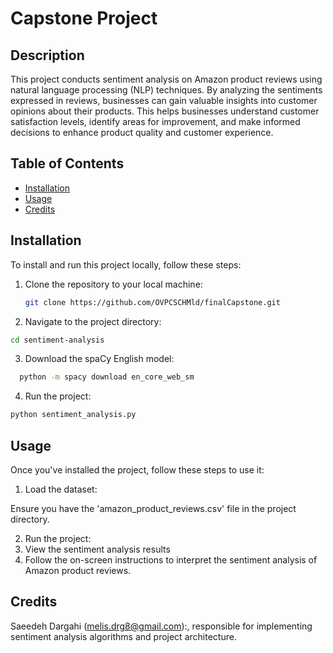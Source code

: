# Capstone Project

## Description
This project conducts sentiment analysis on Amazon product reviews using natural language processing (NLP) techniques. By analyzing the sentiments expressed in reviews, businesses can gain valuable insights into customer opinions about their products. This helps businesses understand customer satisfaction levels, identify areas for improvement, and make informed decisions to enhance product quality and customer experience.

## Table of Contents
- [Installation](#installation)
- [Usage](#usage)
- [Credits](#credits)

## Installation
To install and run this project locally, follow these steps:
1. Clone the repository to your local machine:
    ```bash
    git clone https://github.com/OVPCSCHMld/finalCapstone.git
    
    ```

    
2. Navigate to the project directory:
 ```bash
cd sentiment-analysis
```
3. Download the spaCy English model:
 ```bash
   python -m spacy download en_core_web_sm
```
4. Run the project:
  ```bash
 python sentiment_analysis.py
 ```

## Usage
  Once you've installed the project, follow these steps to use it:

1. Load the dataset:

Ensure you have the 'amazon_product_reviews.csv' file in the project directory.

2. Run the project:
3. View the sentiment analysis results
4. Follow the on-screen instructions to interpret the sentiment analysis of Amazon product reviews.

## Credits
Saeedeh Dargahi (melis.drg8@gmail.com):, responsible for implementing sentiment analysis algorithms and project architecture.



